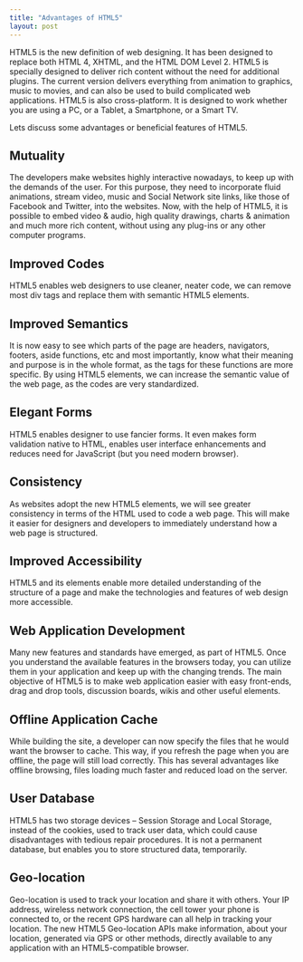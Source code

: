 ```yaml
---
title: "Advantages of HTML5"
layout: post
---
```

HTML5 is the new definition of web designing. It has been designed to replace both HTML 4, XHTML, and the HTML DOM Level 2. HTML5 is specially designed to deliver rich content without the need for additional plugins. The current version delivers everything from animation to graphics, music to movies, and can also be used to build complicated web applications. HTML5 is also cross-platform. It is designed to work whether you are using a PC, or a Tablet, a Smartphone, or a Smart TV.

Lets discuss some advantages or beneficial features of HTML5.

## Mutuality

The developers make websites highly interactive nowadays, to keep up with the demands of the user. For this purpose, they need to incorporate fluid animations, stream video, music and Social Network site links, like those of Facebook and Twitter, into the websites. Now, with the help of HTML5, it is possible to embed video & audio, high quality drawings, charts & animation and much more rich content, without using any plug-ins or any other computer programs.

## Improved Codes

HTML5 enables web designers to use cleaner, neater code, we can remove most div tags and replace them with semantic HTML5 elements.

## Improved Semantics

It is now easy to see which parts of the page are headers, navigators, footers, aside functions, etc and most importantly, know what their meaning and purpose is in the whole format, as the tags for these functions are more specific. By using HTML5 elements, we can increase the semantic value of the web page, as the codes are very standardized.

## Elegant Forms

HTML5 enables designer to use fancier forms. It even makes form validation native to HTML, enables user interface enhancements and reduces need for JavaScript (but you need modern browser).

## Consistency

As websites adopt the new HTML5 elements, we will see greater consistency in terms of the HTML used to code a web page. This will make it easier for designers and developers to immediately understand how a web page is structured.

## Improved Accessibility

HTML5 and its elements enable more detailed understanding of the structure of a page and make the technologies and features of web design more accessible.

## Web Application Development

Many new features and standards have emerged, as part of HTML5. Once you understand the available features in the browsers today, you can utilize them in your application and keep up with the changing trends. The main objective of HTML5 is to make web application easier with easy front-ends, drag and drop tools, discussion boards, wikis and other useful elements.

## Offline Application Cache

While building the site, a developer can now specify the files that he would want the browser to cache. This way, if you refresh the page when you are offline, the page will still load correctly. This has several advantages like offline browsing, files loading much faster and reduced load on the server.

## User Database

HTML5 has two storage devices – Session Storage and Local Storage, instead of the cookies, used to track user data, which could cause disadvantages with tedious repair procedures. It is not a permanent database, but enables you to store structured data, temporarily.

## Geo-location

Geo-location is used to track your location and share it with others. Your IP address, wireless network connection, the cell tower your phone is connected to, or the recent GPS hardware can all help in tracking your location. The new HTML5 Geo-location APIs make information, about your location, generated via GPS or other methods, directly available to any application with an HTML5-compatible browser.

